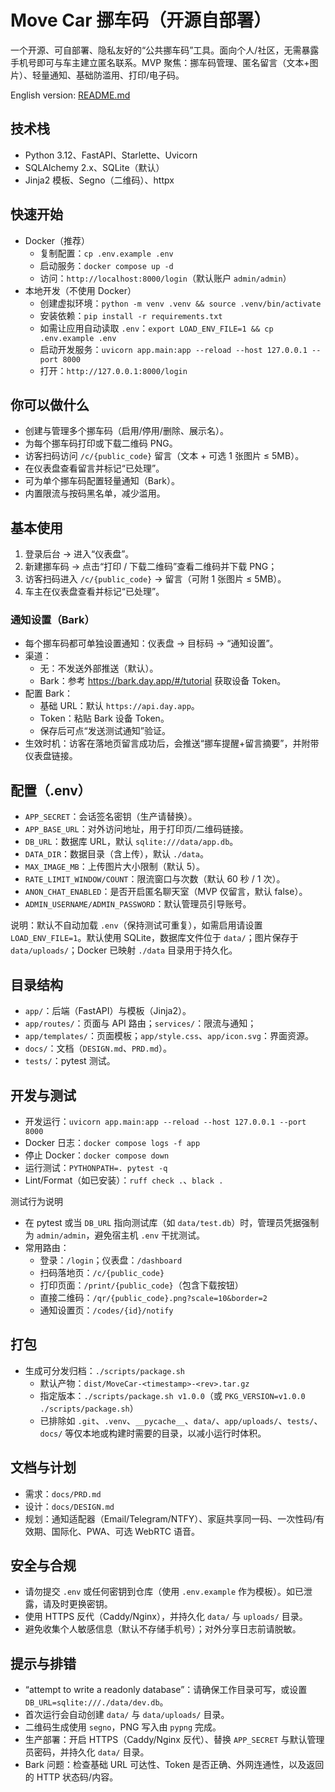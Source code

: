 # Move Car 挪车码（开源自部署）

一个开源、可自部署、隐私友好的“公共挪车码”工具。面向个人/社区，无需暴露手机号即可与车主建立匿名联系。MVP 聚焦：挪车码管理、匿名留言（文本+图片）、轻量通知、基础防滥用、打印/电子码。

English version: [README.md](README.md)

## 技术栈
- Python 3.12、FastAPI、Starlette、Uvicorn
- SQLAlchemy 2.x、SQLite（默认）
- Jinja2 模板、Segno（二维码）、httpx

## 快速开始
- Docker（推荐）
  - 复制配置：`cp .env.example .env`
  - 启动服务：`docker compose up -d`
  - 访问：`http://localhost:8000/login`（默认账户 `admin/admin`）
- 本地开发（不使用 Docker）
  - 创建虚拟环境：`python -m venv .venv && source .venv/bin/activate`
  - 安装依赖：`pip install -r requirements.txt`
  - 如需让应用自动读取 `.env`：`export LOAD_ENV_FILE=1 && cp .env.example .env`
  - 启动开发服务：`uvicorn app.main:app --reload --host 127.0.0.1 --port 8000`
  - 打开：`http://127.0.0.1:8000/login`

## 你可以做什么
- 创建与管理多个挪车码（启用/停用/删除、展示名）。
- 为每个挪车码打印或下载二维码 PNG。
- 访客扫码访问 `/c/{public_code}` 留言（文本 + 可选 1 张图片 ≤ 5MB）。
- 在仪表盘查看留言并标记“已处理”。
- 可为单个挪车码配置轻量通知（Bark）。
- 内置限流与按码黑名单，减少滥用。

## 基本使用
1) 登录后台 → 进入“仪表盘”。
2) 新建挪车码 → 点击“打印 / 下载二维码”查看二维码并下载 PNG；
3) 访客扫码进入 `/c/{public_code}` → 留言（可附 1 张图片 ≤ 5MB）。
4) 车主在仪表盘查看并标记“已处理”。

### 通知设置（Bark）
- 每个挪车码都可单独设置通知：仪表盘 → 目标码 → “通知设置”。
- 渠道：
  - 无：不发送外部推送（默认）。
  - Bark：参考 https://bark.day.app/#/tutorial 获取设备 Token。
- 配置 Bark：
  - 基础 URL：默认 `https://api.day.app`。
  - Token：粘贴 Bark 设备 Token。
  - 保存后可点“发送测试通知”验证。
- 生效时机：访客在落地页留言成功后，会推送“挪车提醒+留言摘要”，并附带仪表盘链接。

## 配置（.env）
- `APP_SECRET`：会话签名密钥（生产请替换）。
- `APP_BASE_URL`：对外访问地址，用于打印页/二维码链接。
- `DB_URL`：数据库 URL，默认 `sqlite:///data/app.db`。
- `DATA_DIR`：数据目录（含上传），默认 `./data`。
- `MAX_IMAGE_MB`：上传图片大小限制（默认 5）。
- `RATE_LIMIT_WINDOW/COUNT`：限流窗口与次数（默认 60 秒 / 1 次）。
- `ANON_CHAT_ENABLED`：是否开启匿名聊天室（MVP 仅留言，默认 false）。
- `ADMIN_USERNAME/ADMIN_PASSWORD`：默认管理员引导账号。

说明：默认不自动加载 `.env`（保持测试可重复），如需启用请设置 `LOAD_ENV_FILE=1`。默认使用 SQLite，数据库文件位于 `data/`；图片保存于 `data/uploads/`；Docker 已映射 `./data` 目录用于持久化。

## 目录结构
- `app/`：后端（FastAPI）与模板（Jinja2）。
- `app/routes/`：页面与 API 路由；`services/`：限流与通知；
- `app/templates/`：页面模板；`app/style.css`、`app/icon.svg`：界面资源。
- `docs/`：文档（`DESIGN.md`、`PRD.md`）。
- `tests/`：pytest 测试。

## 开发与测试
- 开发运行：`uvicorn app.main:app --reload --host 127.0.0.1 --port 8000`
- Docker 日志：`docker compose logs -f app`
- 停止 Docker：`docker compose down`
- 运行测试：`PYTHONPATH=. pytest -q`
- Lint/Format（如已安装）：`ruff check .`、`black .`

测试行为说明
- 在 pytest 或当 `DB_URL` 指向测试库（如 `data/test.db`）时，管理员凭据强制为 `admin/admin`，避免宿主机 `.env` 干扰测试。
- 常用路由：
  - 登录：`/login`；仪表盘：`/dashboard`
  - 扫码落地页：`/c/{public_code}`
  - 打印页面：`/print/{public_code}`（包含下载按钮）
  - 直接二维码：`/qr/{public_code}.png?scale=10&border=2`
  - 通知设置页：`/codes/{id}/notify`

## 打包
- 生成可分发归档：`./scripts/package.sh`
  - 默认产物：`dist/MoveCar-<timestamp>-<rev>.tar.gz`
  - 指定版本：`./scripts/package.sh v1.0.0`（或 `PKG_VERSION=v1.0.0 ./scripts/package.sh`）
  - 已排除如 `.git`、`.venv`、`__pycache__`、`data/`、`app/uploads/`、`tests/`、`docs/` 等仅本地或构建时需要的目录，以减小运行时体积。

## 文档与计划
- 需求：`docs/PRD.md`
- 设计：`docs/DESIGN.md`
- 规划：通知适配器（Email/Telegram/NTFY）、家庭共享同一码、一次性码/有效期、国际化、PWA、可选 WebRTC 语音。

## 安全与合规
- 请勿提交 `.env` 或任何密钥到仓库（使用 `.env.example` 作为模板）。如已泄露，请及时更换密钥。
- 使用 HTTPS 反代（Caddy/Nginx），并持久化 `data/` 与 `uploads/` 目录。
- 避免收集个人敏感信息（默认不存储手机号）；对外分享日志前请脱敏。

## 提示与排错
- “attempt to write a readonly database”：请确保工作目录可写，或设置 `DB_URL=sqlite:///./data/dev.db`。
- 首次运行会自动创建 `data/` 与 `data/uploads/` 目录。
- 二维码生成使用 `segno`，PNG 写入由 `pypng` 完成。
- 生产部署：开启 HTTPS（Caddy/Nginx 反代）、替换 `APP_SECRET` 与默认管理员密码，并持久化 `data/` 目录。
- Bark 问题：检查基础 URL 可达性、Token 是否正确、外网连通性，以及返回的 HTTP 状态码/内容。
